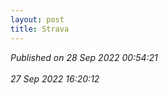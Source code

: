 ```yaml
---
layout: post
title: Strava
---
```

_Published on 28 Sep 2022 00:54:21_
<br>
<br>
_27 Sep 2022 16:20:12_
